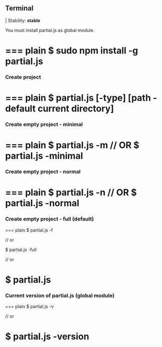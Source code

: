 ## Terminal

| Stability: __stable__

You must install partial.js as global module.

=== plain
$ sudo npm install -g partial.js
===

### Create project

=== plain
$ partial.js [-type] [path - default current directory]
===

### Create empty project - minimal

=== plain
$ partial.js -m
// OR
$ partial.js -minimal
===

### Create empty project - normal

=== plain
$ partial.js -n
// OR
$ partial.js -normal
===

### Create empty project - full (default)

=== plain
$ partial.js -f

// or

$ partial.js -full

// or

$ partial.js
===

### Current version of partial.js (global module)

=== plain
$ partial.js -v

// or

$ partial.js -version
===
